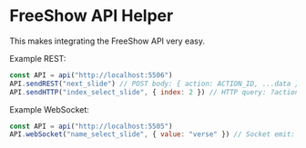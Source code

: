 # FreeShow API Helper

This makes integrating the FreeShow API very easy.

Example REST:

```js
const API = api("http://localhost:5506")
API.sendREST("next_slide") // POST body: { action: ACTION_ID, ...data }
API.sendHTTP("index_select_slide", { index: 2 }) // HTTP query: ?action=ACTION_ID?data={...}
```

Example WebSocket:

```js
const API = api("http://localhost:5505")
API.webSocket("name_select_slide", { value: "verse" }) // Socket emit: { action: ACTION_ID, ...data }
```
